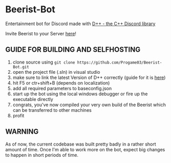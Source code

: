# Beerist-Bot
Entertainment bot for Discord made with [D++ - the C++ Discord library](https://dpp.dev)

Invite Beerist to your Server [here](https://top.gg/bot/846722660523180042)!

## GUIDE FOR BUILDING AND SELFHOSTING

1. clone source using `git clone https://github.com/Progame03/Beerist-Bot.git`
2. open the project file (.sln) in visual studio
3. make sure to link the latest Version of D++ correctly (guide for it is [here](https://dpp.dev/build-a-discord-bot-windows-visual-studio.html))
4. hit F5 or ctr+shift+B (depends on localization)
5. add all required parameters to baseconfig.json
6. start up the bot using the local windows debugger or fire up the executable directly
7. congrats, you've now compiled your very own build of the Beerist which can be transferred to other machines
8. profit

## WARNING
As of now, the current codebase was built pretty badly in a rather short amount of time. Once I'm able to work more on the bot, expect big changes to happen in short periods of time.
